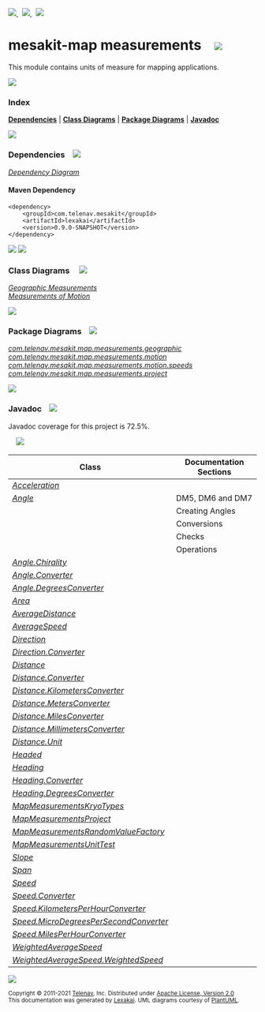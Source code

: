 [//]: # (start-user-text)

<a href="https://www.mesakit.org">
<img src="https://www.kivakit.org/images/web-32.png" srcset="https://www.kivakit.org/images/web-32-2x.png 2x"/>
</a>
&nbsp;
<a href="https://twitter.com/openmesakit">
<img src="https://www.kivakit.org/images/twitter-32.png" srcset="https://www.kivakit.org/images/twitter-32-2x.png 2x"/>
</a>
&nbsp;
<a href="https://mesakit.zulipchat.com">
<img src="https://www.kivakit.org/images/zulip-32.png" srcset="https://www.kivakit.org/images/zulip-32-2x.png 2x"/>
</a>

[//]: # (end-user-text)

# mesakit-map measurements &nbsp;&nbsp; <img src="https://www.kivakit.org/images/ruler-32.png" srcset="https://www.kivakit.org/images/ruler-32-2x.png 2x"/>

This module contains units of measure for mapping applications.

<img src="https://www.kivakit.org/images/horizontal-line-512.png" srcset="https://www.kivakit.org/images/horizontal-line-512-2x.png 2x"/>

### Index



[**Dependencies**](#dependencies) | [**Class Diagrams**](#class-diagrams) | [**Package Diagrams**](#package-diagrams) | [**Javadoc**](#javadoc)

<img src="https://www.kivakit.org/images/horizontal-line-512.png" srcset="https://www.kivakit.org/images/horizontal-line-512-2x.png 2x"/>

### Dependencies <a name="dependencies"></a> &nbsp;&nbsp; <img src="https://www.kivakit.org/images/dependencies-32.png" srcset="https://www.kivakit.org/images/dependencies-32-2x.png 2x"/>

[*Dependency Diagram*](https://www.mesakit.org/lexakai/mesakit/mesakit-map/measurements/documentation/diagrams/dependencies.svg)

#### Maven Dependency

    <dependency>
        <groupId>com.telenav.mesakit</groupId>
        <artifactId>lexakai</artifactId>
        <version>0.9.0-SNAPSHOT</version>
    </dependency>


<img src="https://www.kivakit.org/images/horizontal-line-128.png" srcset="https://www.kivakit.org/images/horizontal-line-128-2x.png 2x"/>

[//]: # (start-user-text)



[//]: # (end-user-text)

<img src="https://www.kivakit.org/images/horizontal-line-128.png" srcset="https://www.kivakit.org/images/horizontal-line-128-2x.png 2x"/>

### Class Diagrams <a name="class-diagrams"></a> &nbsp; &nbsp; <img src="https://www.kivakit.org/images/diagram-40.png" srcset="https://www.kivakit.org/images/diagram-40-2x.png 2x"/>

[*Geographic Measurements*](https://www.mesakit.org/lexakai/mesakit/mesakit-map/measurements/documentation/diagrams/diagram-map-measurement-geographic.svg)  
[*Measurements of Motion*](https://www.mesakit.org/lexakai/mesakit/mesakit-map/measurements/documentation/diagrams/diagram-map-measurement-motion.svg)

<img src="https://www.kivakit.org/images/horizontal-line-128.png" srcset="https://www.kivakit.org/images/horizontal-line-128-2x.png 2x"/>

### Package Diagrams <a name="package-diagrams"></a> &nbsp;&nbsp; <img src="https://www.kivakit.org/images/box-32.png" srcset="https://www.kivakit.org/images/box-32-2x.png 2x"/>

[*com.telenav.mesakit.map.measurements.geographic*](https://www.mesakit.org/lexakai/mesakit/mesakit-map/measurements/documentation/diagrams/com.telenav.mesakit.map.measurements.geographic.svg)  
[*com.telenav.mesakit.map.measurements.motion*](https://www.mesakit.org/lexakai/mesakit/mesakit-map/measurements/documentation/diagrams/com.telenav.mesakit.map.measurements.motion.svg)  
[*com.telenav.mesakit.map.measurements.motion.speeds*](https://www.mesakit.org/lexakai/mesakit/mesakit-map/measurements/documentation/diagrams/com.telenav.mesakit.map.measurements.motion.speeds.svg)  
[*com.telenav.mesakit.map.measurements.project*](https://www.mesakit.org/lexakai/mesakit/mesakit-map/measurements/documentation/diagrams/com.telenav.mesakit.map.measurements.project.svg)

<img src="https://www.kivakit.org/images/horizontal-line-128.png" srcset="https://www.kivakit.org/images/horizontal-line-128-2x.png 2x"/>

### Javadoc <a name="javadoc"></a> &nbsp;&nbsp; <img src="https://www.kivakit.org/images/books-32.png" srcset="https://www.kivakit.org/images/books-32-2x.png 2x"/>

Javadoc coverage for this project is 72.5%.  
  
&nbsp; &nbsp; <img src="https://www.kivakit.org/images/meter-70-96.png" srcset="https://www.kivakit.org/images/meter-70-96-2x.png 2x"/>




| Class | Documentation Sections |
|---|---|
| [*Acceleration*](https://www.mesakit.org/javadoc/mesakit/lexakai/com/telenav/mesakit/map/measurements/motion/Acceleration.html) |  |  
| [*Angle*](https://www.mesakit.org/javadoc/mesakit/lexakai/com/telenav/mesakit/map/measurements/geographic/Angle.html) | DM5, DM6 and DM7 |  
| | Creating Angles |  
| | Conversions |  
| | Checks |  
| | Operations |  
| [*Angle.Chirality*](https://www.mesakit.org/javadoc/mesakit/lexakai/com/telenav/mesakit/map/measurements/geographic/Angle.Chirality.html) |  |  
| [*Angle.Converter*](https://www.mesakit.org/javadoc/mesakit/lexakai/com/telenav/mesakit/map/measurements/geographic/Angle.Converter.html) |  |  
| [*Angle.DegreesConverter*](https://www.mesakit.org/javadoc/mesakit/lexakai/com/telenav/mesakit/map/measurements/geographic/Angle.DegreesConverter.html) |  |  
| [*Area*](https://www.mesakit.org/javadoc/mesakit/lexakai/com/telenav/mesakit/map/measurements/geographic/Area.html) |  |  
| [*AverageDistance*](https://www.mesakit.org/javadoc/mesakit/lexakai/com/telenav/mesakit/map/measurements/geographic/AverageDistance.html) |  |  
| [*AverageSpeed*](https://www.mesakit.org/javadoc/mesakit/lexakai/com/telenav/mesakit/map/measurements/motion/speeds/AverageSpeed.html) |  |  
| [*Direction*](https://www.mesakit.org/javadoc/mesakit/lexakai/com/telenav/mesakit/map/measurements/geographic/Direction.html) |  |  
| [*Direction.Converter*](https://www.mesakit.org/javadoc/mesakit/lexakai/com/telenav/mesakit/map/measurements/geographic/Direction.Converter.html) |  |  
| [*Distance*](https://www.mesakit.org/javadoc/mesakit/lexakai/com/telenav/mesakit/map/measurements/geographic/Distance.html) |  |  
| [*Distance.Converter*](https://www.mesakit.org/javadoc/mesakit/lexakai/com/telenav/mesakit/map/measurements/geographic/Distance.Converter.html) |  |  
| [*Distance.KilometersConverter*](https://www.mesakit.org/javadoc/mesakit/lexakai/com/telenav/mesakit/map/measurements/geographic/Distance.KilometersConverter.html) |  |  
| [*Distance.MetersConverter*](https://www.mesakit.org/javadoc/mesakit/lexakai/com/telenav/mesakit/map/measurements/geographic/Distance.MetersConverter.html) |  |  
| [*Distance.MilesConverter*](https://www.mesakit.org/javadoc/mesakit/lexakai/com/telenav/mesakit/map/measurements/geographic/Distance.MilesConverter.html) |  |  
| [*Distance.MillimetersConverter*](https://www.mesakit.org/javadoc/mesakit/lexakai/com/telenav/mesakit/map/measurements/geographic/Distance.MillimetersConverter.html) |  |  
| [*Distance.Unit*](https://www.mesakit.org/javadoc/mesakit/lexakai/com/telenav/mesakit/map/measurements/geographic/Distance.Unit.html) |  |  
| [*Headed*](https://www.mesakit.org/javadoc/mesakit/lexakai/com/telenav/mesakit/map/measurements/geographic/Headed.html) |  |  
| [*Heading*](https://www.mesakit.org/javadoc/mesakit/lexakai/com/telenav/mesakit/map/measurements/geographic/Heading.html) |  |  
| [*Heading.Converter*](https://www.mesakit.org/javadoc/mesakit/lexakai/com/telenav/mesakit/map/measurements/geographic/Heading.Converter.html) |  |  
| [*Heading.DegreesConverter*](https://www.mesakit.org/javadoc/mesakit/lexakai/com/telenav/mesakit/map/measurements/geographic/Heading.DegreesConverter.html) |  |  
| [*MapMeasurementsKryoTypes*](https://www.mesakit.org/javadoc/mesakit/lexakai/com/telenav/mesakit/map/measurements/project/MapMeasurementsKryoTypes.html) |  |  
| [*MapMeasurementsProject*](https://www.mesakit.org/javadoc/mesakit/lexakai/com/telenav/mesakit/map/measurements/project/MapMeasurementsProject.html) |  |  
| [*MapMeasurementsRandomValueFactory*](https://www.mesakit.org/javadoc/mesakit/lexakai/com/telenav/mesakit/map/measurements/project/MapMeasurementsRandomValueFactory.html) |  |  
| [*MapMeasurementsUnitTest*](https://www.mesakit.org/javadoc/mesakit/lexakai/com/telenav/mesakit/map/measurements/project/MapMeasurementsUnitTest.html) |  |  
| [*Slope*](https://www.mesakit.org/javadoc/mesakit/lexakai/com/telenav/mesakit/map/measurements/geographic/Slope.html) |  |  
| [*Span*](https://www.mesakit.org/javadoc/mesakit/lexakai/com/telenav/mesakit/map/measurements/geographic/Span.html) |  |  
| [*Speed*](https://www.mesakit.org/javadoc/mesakit/lexakai/com/telenav/mesakit/map/measurements/motion/Speed.html) |  |  
| [*Speed.Converter*](https://www.mesakit.org/javadoc/mesakit/lexakai/com/telenav/mesakit/map/measurements/motion/Speed.Converter.html) |  |  
| [*Speed.KilometersPerHourConverter*](https://www.mesakit.org/javadoc/mesakit/lexakai/com/telenav/mesakit/map/measurements/motion/Speed.KilometersPerHourConverter.html) |  |  
| [*Speed.MicroDegreesPerSecondConverter*](https://www.mesakit.org/javadoc/mesakit/lexakai/com/telenav/mesakit/map/measurements/motion/Speed.MicroDegreesPerSecondConverter.html) |  |  
| [*Speed.MilesPerHourConverter*](https://www.mesakit.org/javadoc/mesakit/lexakai/com/telenav/mesakit/map/measurements/motion/Speed.MilesPerHourConverter.html) |  |  
| [*WeightedAverageSpeed*](https://www.mesakit.org/javadoc/mesakit/lexakai/com/telenav/mesakit/map/measurements/motion/speeds/WeightedAverageSpeed.html) |  |  
| [*WeightedAverageSpeed.WeightedSpeed*](https://www.mesakit.org/javadoc/mesakit/lexakai/com/telenav/mesakit/map/measurements/motion/speeds/WeightedAverageSpeed.WeightedSpeed.html) |  |  

[//]: # (start-user-text)



[//]: # (end-user-text)

<img src="https://www.kivakit.org/images/horizontal-line-512.png" srcset="https://www.kivakit.org/images/horizontal-line-512-2x.png 2x"/>

<sub>Copyright &#169; 2011-2021 [Telenav](http://telenav.com), Inc. Distributed under [Apache License, Version 2.0](LICENSE)</sub>  
<sub>This documentation was generated by [Lexakai](https://github.com/Telenav/lexakai). UML diagrams courtesy
of [PlantUML](http://plantuml.com).</sub>

